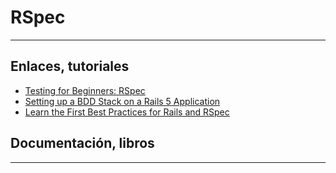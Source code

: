 # RSpec

---

## Enlaces, tutoriales

* [Testing for Beginners: RSpec](http://testing-for-beginners.rubymonstas.org/rspec.html)
* [Setting up a BDD Stack on a Rails 5 Application](https://semaphoreci.com/community/tutorials/setting-up-a-bdd-stack-on-a-rails-5-application)
* [Learn the First Best Practices for Rails and RSpec](https://www.sitepoint.com/learn-the-first-best-practices-for-rails-and-rspec/)

## Documentación, libros

---
